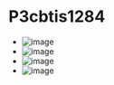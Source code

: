 # P3cbtis1284
- ![image](https://github.com/user-attachments/assets/477d90ca-ddc6-4f6b-8e73-a5530063bbb3)
- ![image](https://github.com/user-attachments/assets/732e2387-35f5-431d-9498-dc72f2f29b29)
- ![image](https://github.com/user-attachments/assets/158641ac-8d7c-4d85-976f-dc0dea0d31ea)
- ![image](https://github.com/user-attachments/assets/4175dc0e-835a-415f-acff-39e8501e84af)




